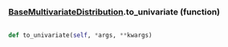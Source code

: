 ### [BaseMultivariateDistribution](BaseMultivariateDistribution.md).to_univariate (function)


```py

def to_univariate(self, *args, **kwargs)

```


